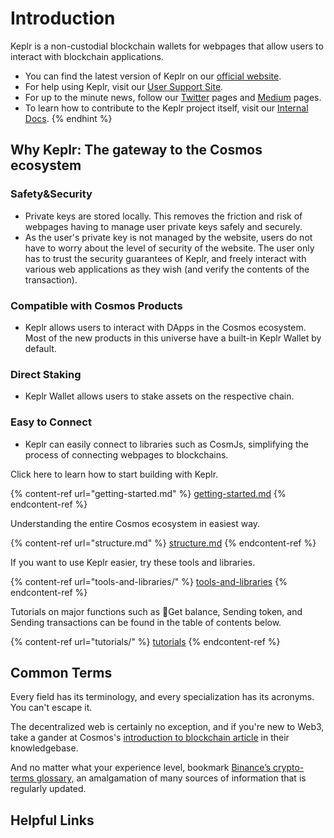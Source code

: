 # Introduction

Keplr is a non-custodial blockchain wallets for webpages that allow users to interact with blockchain applications.

- You can find the latest version of Keplr on our [official website](https://www.keplr.app/).
- For help using Keplr, visit our [User Support Site](https://help.keplr.app).
- For up to the minute news, follow our [Twitter](https://twitter.com/keplrwallet) pages and [Medium](https://medium.com/@chainapsis) pages.
- To learn how to contribute to the Keplr project itself, visit our [Internal Docs](https://github.com/chainapsis/keplr-wallet).
  {% endhint %}

## Why Keplr: The gateway to the Cosmos ecosystem <a href="#why-keplr" id="why-keplr"></a>

### Safety\&Security

- Private keys are stored locally. This removes the friction and risk of webpages having to manage user private keys safely and securely.
- As the user's private key is not managed by the website, users do not have to worry about the level of security of the website. The user only has to trust the security guarantees of Keplr, and freely interact with various web applications as they wish (and verify the contents of the transaction).

### Compatible with Cosmos Products

- Keplr allows users to interact with DApps in the Cosmos ecosystem. Most of the new products in this universe have a built-in Keplr Wallet by default.

### Direct Staking

- Keplr Wallet allows users to stake assets on the respective chain.

### Easy to Connect

- Keplr can easily connect to libraries such as CosmJs, simplifying the process of connecting webpages to blockchains.

Click here to learn how to start building with Keplr.

{% content-ref url="getting-started.md" %}
[getting-started.md](getting-started.md)
{% endcontent-ref %}

Understanding the entire Cosmos ecosystem in easiest way.

{% content-ref url="structure.md" %}
[structure.md](structure.md)
{% endcontent-ref %}

If you want to use Keplr easier, try these tools and libraries.

{% content-ref url="tools-and-libraries/" %}
[tools-and-libraries](tools-and-libraries/)
{% endcontent-ref %}

Tutorials on major functions such as Get balance, Sending token, and Sending transactions can be found in the table of contents below.

{% content-ref url="tutorials/" %}
[tutorials](tutorials/)
{% endcontent-ref %}

## Common Terms

Every field has its terminology, and every specialization has its acronyms. You can't escape it.

The decentralized web is certainly no exception, and if you're new to Web3, take a gander at Cosmos's [introduction to blockchain article](https://interchainacademy.cosmos.network/academy/0.0-B9lab-Blockchains/1_blockchain.html) in their knowledgebase.

And no matter what your experience level, bookmark [Binance’s crypto-terms glossary,](https://academy.binance.com/en/glossary) an amalgamation of many sources of information that is regularly updated.

## Helpful Links
